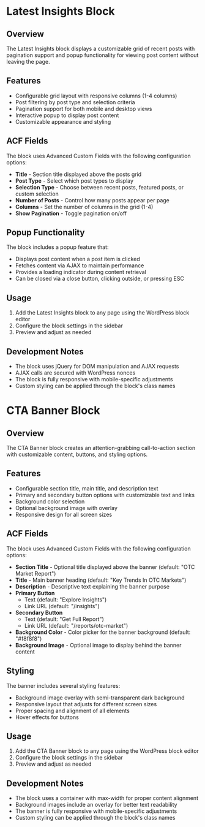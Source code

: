 # Latest Insights Block

## Overview
The Latest Insights block displays a customizable grid of recent posts with pagination support and popup functionality for viewing post content without leaving the page.

## Features
- Configurable grid layout with responsive columns (1-4 columns)
- Post filtering by post type and selection criteria
- Pagination support for both mobile and desktop views
- Interactive popup to display post content
- Customizable appearance and styling

## ACF Fields
The block uses Advanced Custom Fields with the following configuration options:

- **Title** - Section title displayed above the posts grid
- **Post Type** - Select which post types to display
- **Selection Type** - Choose between recent posts, featured posts, or custom selection
- **Number of Posts** - Control how many posts appear per page
- **Columns** - Set the number of columns in the grid (1-4)
- **Show Pagination** - Toggle pagination on/off

## Popup Functionality
The block includes a popup feature that:
- Displays post content when a post item is clicked
- Fetches content via AJAX to maintain performance
- Provides a loading indicator during content retrieval
- Can be closed via a close button, clicking outside, or pressing ESC

## Usage
1. Add the Latest Insights block to any page using the WordPress block editor
2. Configure the block settings in the sidebar
3. Preview and adjust as needed

## Development Notes
- The block uses jQuery for DOM manipulation and AJAX requests
- AJAX calls are secured with WordPress nonces
- The block is fully responsive with mobile-specific adjustments
- Custom styling can be applied through the block's class names





# CTA Banner Block

## Overview

The CTA Banner block creates an attention-grabbing call-to-action section with customizable content, buttons, and styling options.

## Features

-   Configurable section title, main title, and description text
-   Primary and secondary button options with customizable text and links
-   Background color selection
-   Optional background image with overlay
-   Responsive design for all screen sizes


## ACF Fields

The block uses Advanced Custom Fields with the following configuration options:

-   **Section Title** - Optional title displayed above the banner (default: "OTC Market Report")
-   **Title** - Main banner heading (default: "Key Trends In OTC Markets")
-   **Description** - Descriptive text explaining the banner purpose
-   **Primary Button**
    -   Text (default: "Explore Insights")
    -   Link URL (default: "/insights")
-   **Secondary Button**
    -   Text (default: "Get Full Report")
    -   Link URL (default: "/reports/otc-market")
-   **Background Color** - Color picker for the banner background (default: "#f8f8f8")
-   **Background Image** - Optional image to display behind the banner content

## Styling

The banner includes several styling features:

-   Background image overlay with semi-transparent dark background
-   Responsive layout that adjusts for different screen sizes
-   Proper spacing and alignment of all elements
-   Hover effects for buttons

## Usage

1. Add the CTA Banner block to any page using the WordPress block editor
2. Configure the block settings in the sidebar
3. Preview and adjust as needed

## Development Notes

-   The block uses a container with max-width for proper content alignment
-   Background images include an overlay for better text readability
-   The banner is fully responsive with mobile-specific adjustments
-   Custom styling can be applied through the block's class names
